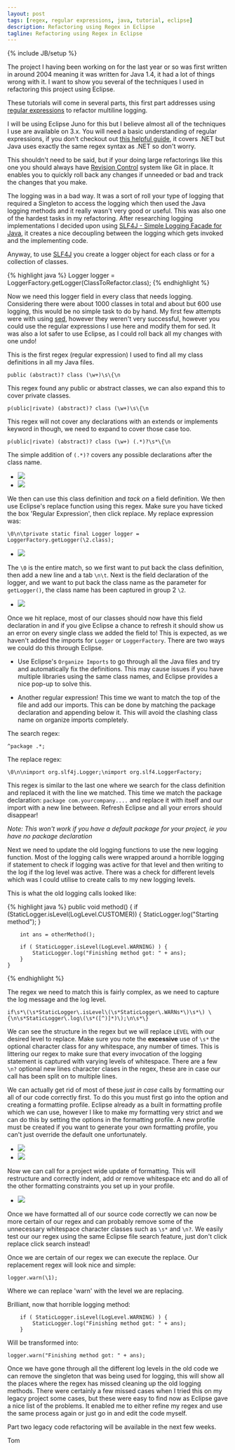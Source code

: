 ```yaml
---
layout: post
tags: [regex, regular expressions, java, tutorial, eclipse]
description: Refactoring using Regex in Eclipse
tagline: Refactoring using Regex in Eclipse
---
```


{% include JB/setup %}

The project I having been working on for the last year or so was first written
in around 2004 meaning it was written for Java 1.4, it had a lot of things wrong
with it. I want to show you several of the techniques I used in refactoring this
project using Eclipse.

These tutorials will come in several parts, this first part addresses using
[regular expressions](http://en.wikipedia.org/wiki/Regular_expression) to
refactor multiline logging.

I will be using Eclipse Juno for this but I believe almost  all of the
techniques I use are available on 3.x. You will need a basic understanding of
regular expressions, if you don't checkout out [this helpful
guide](http://www.codeproject.com/Articles/9099/The-30-Minute-Regex-Tutorial),
it covers .NET but Java uses exactly the same regex syntax as .NET so don't
worry.

This shouldn't need to be said, but if your doing large refactorings like this
one you should always have [Revision
Control](http://en.wikipedia.org/wiki/Revision_control) system like Git in
place. It enables you to quickly roll back any changes if unneeded or bad and
track the changes that you make.

The logging was in a bad way. It was a sort of roll your type of logging that
required a Singleton to access the logging which then used the Java logging
methods and it really wasn't very good or useful.  This was also one of the
hardest tasks in my refactoring.  After  researching logging implementations I
decided upon using [SLF4J - Simple Logging Facade for
Java](http://www.slf4j.org/), it creates a nice decoupling between the logging
which gets invoked and the implementing code.

Anyway, to use [SLF4J](http://www.slf4j.org/) you create a logger object for
each class or for a collection of classes. 

{% highlight java %}
	Logger logger = LoggerFactory.getLogger(ClassToRefactor.class);
{% endhighlight %}

Now we need this logger field in every class that needs logging. Considering
there were about 1000 classes in total and about but 600 use logging, this would
be no simple task to do by hand. My first few attempts were with using
[sed](http://en.wikipedia.org/wiki/Sed), however they weren't very successful,
however you could use the regular expressions I use here and modify them for
sed. It was also a lot safer to use Eclipse, as I could roll back all my changes
with one undo!

This is the first regex (regular expression) I used to find all my class
definitions in all my Java files.

	public (abstract)? class (\w+)\s\{\n

This regex found any public or abstract classes, we can also expand
this to cover private classes.

	p(ublic|rivate) (abstract)? class (\w+)\s\{\n

This regex will not cover any declarations with an extends or implements keyword
in though, we need to expand to cover those case too.

	p(ublic|rivate) (abstract)? class (\w+) (.*)?\s*\{\n

The simple addition of `(.*)?` covers any possible declarations after the class
name. 

<div class='row-fluid'>
	<ul class='thumbnails'>
		<li class='span6'>
			<a href='/images/search-file-menu.png' class="thumbnail">
				<img src='/images/search-file-menu.png'></img>
			</a>
		</li>
		<li class='span6'>
			<a href='/images/search-regex.png' class="thumbnail">
				<img src='/images/search-regex.png'></img>
			</a>
		</li>
	</ul>
</div>

We then can use this class definition and *tack on* a field definition. We then
use Eclipse's replace function using this regex. Make sure you have ticked the
box 'Regular Expression', then click replace.  My replace expression was:

	\0\n\tprivate static final Logger logger =
	LoggerFactory.getLogger(\2.class);

<div class='row-fluid'>
	<ul class='thumbnails'>
		<li class='span6'>
			<a href='/images/replace-regex.png' class="thumbnail">
				<img src='/images/replace-regex.png'></img>
			</a>
		</li>
	</ul>
</div>

The `\0` is the entire match, so we first want to put back the class definition,
then add a new line and a tab `\n\t`. Next is the field declaration of the
logger, and we want to put back the class name as the parameter for
`getLogger()`, the class name has been captured in group 2 `\2`.

<div class='row-fluid'>
	<ul class='thumbnails'>
		<li class='span6'>
			<a href='/images/organize-import-file-menu.png' class="thumbnail">
				<img src='/images/organize-import-file-menu.png'></img>
			</a>
		</li>
	</ul>
</div>

Once we hit replace, most of our classes should now have this
field declaration in and if you give Eclipse a chance to refresh it should show
us an error on every single class we added the field to! This is expected, as we
haven't added the imports for `Logger` or `LoggerFactory`. There are two ways we
could do this through Eclipse.

* Use Eclipse's `Organize Imports` to go through all the Java files and try and
  automatically fix the definitions. This may cause issues if you have multiple
  libraries using the same class names, and Eclipse provides a nice pop-up to
  solve this.

* Another regular expression! This time we want to match the top of the file and
  add our imports. This can be done by matching the package declaration and
  appending below it. This will avoid the clashing class name on organize
  imports completely.
  
The search regex:
	
	^package .*;

The replace regex:

	\0\n\nimport org.slf4j.Logger;\nimport org.slf4.LoggerFactory;

This regex is similar to the last one where we search for the class definition
and replaced it with the line we matched. This time we match the package
declaration: `package com.yourcompany....` and replace it with itself and our
import with a new line between. Refresh Eclipse and all your errors should
disappear!

*Note: This won't work if you have a default package for your project, ie you
have no package declaration*

Next we need to update the old logging functions to use the new logging
function. Most of the logging calls were wrapped around a horrible logging if
statement to check if logging was active for that level and then writing to the
log if the log level was active. There was a check for different levels which
was I could utilise to create calls to my new logging levels. 

This is what the old logging calls looked like:

{% highlight java %}
	public void method() {
		if (StaticLogger.isLevel(LogLevel.CUSTOMER)) {
			StaticLogger.log("Starting method");
		}

		int ans = otherMethod();

		if ( StaticLogger.isLevel(LogLevel.WARNING) ) {
			StaticLogger.log("Finishing method got: " + ans);
		}
	}
{% endhighlight %}

The regex we need to match this is fairly complex, as we need to capture the log
message and the log level.

	if\s*\(\s*StaticLogger\.isLevel\(\s*StaticLogger\.WARNs*\)\s*\) \{\n\s*StaticLogger\.log\(\s*([^)]*)\);\n\s*\}

We can see the structure in the regex but we will replace `LEVEL` with our
desired level to replace. Make sure you note the **excessive** use of `\s*` the
optional character class for any whitespace, any number of times. This is
littering our regex to make sure that every invocation of the logging statement
is captured with varying levels of whitespace. There are a few `\n?` optional
new lines character clases in the regex, these are in case our call has been
split on to multiple lines.

We can actually get rid of most of these *just in case* calls by formatting our
all of our code correctly first. To do this you must first go into the option
and creating a formatting profile. Eclipse already as a built in formatting
profile which we can use, however I like to make my formatting very strict and
we can do this by setting the options in the formatting profile. A new profile
must be created if you want to generate your own formatting profile, you can't
just override the default one unfortunately.

<div class='row-fluid'>
	<ul class='thumbnails'>
		<li class='span6'>
			<a href='/images/organize-imports.png' class="thumbnail">
				<img src='/images/organize-imports.png'> </img>
			</a>
		</li>
		<li class='span6'>
			<a href='/images/formatter-edit.png' class="thumbnail">
				<img src='/images/formatter-edit.png'> </img>
			</a>
		</li>
	</ul>
</div>

Now we can call for a project wide update of formatting. This will restructure
and correctly indent, add or remove whitespace etc and do all of the other
formatting constraints you set up in your profile.

<div class='row-fluid'>
	<ul class='thumbnails'>
		<li class='span6'>
			<a href='/images/format-file-menu.png' class="thumbnail">
				<img src='/images/format-file-menu.png'></img>
			</a>
		</li>
	</ul>
</div>

Once we have formatted all of our source code correctly we can now be more
certain of our regex and can probably remove some of the unnecessary whitespace
character classes such as `\s*` and `\n?`. We easily test our our regex using
the same Eclipse file search feature, just don't click replace click search
instead!

Once we are certain of our regex we can execute the replace. Our replacement
regex will look nice and simple:

	logger.warn(\1);

Where we can replace 'warn' with the level we are replacing. 

Brilliant, now that horrible logging method:

		if ( StaticLogger.isLevel(LogLevel.WARNING) ) {
			StaticLogger.log("Finishing method got: " + ans);
		}

Will be transformed into:

	logger.warn("Finishing method got: " + ans);

Once we have gone through all the different log levels in the old code we can
remove the singleton that was being used for logging, this will show all the
places where the regex has missed cleaning up the old logging methods. There
were certainly a few missed cases when I tried this on my legacy project some
cases, but these were easy to find now as Eclipse gave a nice list of the
problems. It enabled me to either refine my regex and use the same process again
or just go in and edit the code myself.

Part two legacy code refactoring will be available in the next few weeks.

Tom

